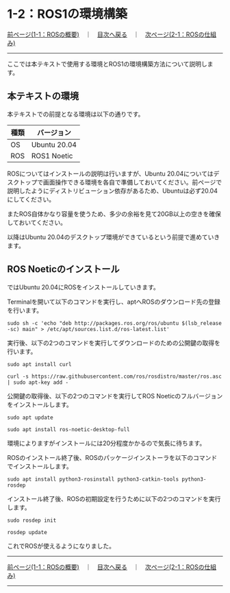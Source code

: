 # 1-2：ROS1の環境構築

[前ページ(1-1：ROSの概要)](./1-01.md)　｜　[目次へ戻る](../index.md)　｜　[次ページ(2-1：ROSの仕組み)](../02_base/2-01.md)
- - -
ここでは本テキストで使用する環境とROS1の環境構築方法について説明します。

## 本テキストの環境
本テキストでの前提となる環境は以下の通りです。

|種類|バージョン|
|---|---|
|OS|Ubuntu 20.04|
|ROS|ROS1 Noetic|

ROSについてはインストールの説明は行いますが、Ubuntu 20.04についてはデスクトップで画面操作できる環境を各自で準備しておいてください。前ページで説明したようにディストリビューション依存があるため、Ubuntuは必ず20.04にしてください。

またROS自体かなり容量を使うため、多少の余裕を見て20GB以上の空きを確保しておいてください。

以降はUbuntu 20.04のデスクトップ環境ができているという前提で進めていきます。

## ROS Noeticのインストール
ではUbuntu 20.04にROSをインストールしていきます。

Terminalを開いて以下のコマンドを実行し、aptへROSのダウンロード先の登録を行います。
~~~shell
sudo sh -c 'echo "deb http://packages.ros.org/ros/ubuntu $(lsb_release -sc) main" > /etc/apt/sources.list.d/ros-latest.list'
~~~

実行後、以下の2つのコマンドを実行してダウンロードのための公開鍵の取得を行います。
~~~shell
sudo apt install curl
~~~
~~~shell
curl -s https://raw.githubusercontent.com/ros/rosdistro/master/ros.asc | sudo apt-key add -
~~~

公開鍵の取得後、以下の2つのコマンドを実行してROS Noeticのフルバージョンをインストールします。
~~~shell
sudo apt update
~~~
~~~shell
sudo apt install ros-noetic-desktop-full
~~~

環境によりますがインストールには20分程度かかるので気長に待ちます。

ROSのインストール終了後、ROSのパッケージインストーラを以下のコマンドでインストールします。
~~~shell
sudo apt install python3-rosinstall python3-catkin-tools python3-rosdep
~~~

インストール終了後、ROSの初期設定を行うために以下の2つのコマンドを実行します。
~~~shell
sudo rosdep init
~~~
~~~shell
rosdep update
~~~

これでROSが使えるようになりました。

- - -
[前ページ(1-1：ROSの概要)](./1-01.md)　｜　[目次へ戻る](../index.md)　｜　[次ページ(2-1：ROSの仕組み)](../02_base/2-01.md)
- - -